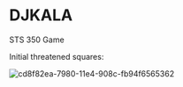 DJKALA
======

STS 350 Game

Initial threatened squares:

![cd8f82ea-7980-11e4-908c-fb94f6565362](https://cloud.githubusercontent.com/assets/174829/5310401/b0a27e46-7bef-11e4-83b4-4c5e9c693d48.PNG)
